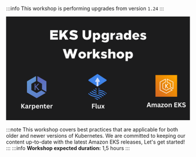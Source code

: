 :::info
This workshop is performing upgrades from version `1.24`
:::

![Kubernetes version release](../../static/img/EKS-Upgrades-Workshop.png)

:::note
This workshop covers best practices that are applicable for both older and newer versions of Kubernetes. We are committed to keeping our content up-to-date with the latest Amazon EKS releases, Let's get started!
:::
:::info
**Workshop expected duration:** 1,5 hours
:::





